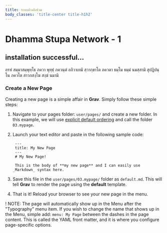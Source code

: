 ```yaml
---
title: ระบบอ้างอิงร่วม
body_classes: 'title-center title-h1h2'
---
```


# Dhamma Stupa Network - 1
## installation successful...

อรหํ สมฺมาสมฺพุทฺโธ ภควา
พุทฺธํฺ ภควนฺตํ อภิวาเทมิ
สฺวากฺขาโต ภควตา ธมฺโม
ธมฺมํ นมสฺสามิ
สุปฏิปนฺโน ภควโต สาวกสงฺโฆ
สงฺฆํ นมามิ

### Create a New Page

Creating a new page is a simple affair in **Grav**.  Simply follow these simple steps:

1. Navigate to your pages folder: `user/pages/` and create a new folder.  In this example, we will use [explicit default ordering](http://learn.getgrav.org/content/content-pages) and call the folder `03.mypage`.
2. Launch your text editor and paste in the following sample code:

        ---
        title: My New Page
        ---
        # My New Page!

        This is the body of **my new page** and I can easily use _Markdown_ syntax here.

3. Save this file in the `user/pages/03.mypage/` folder as `default.md`. This will tell **Grav** to render the page using the **default** template.
4. That is it! Reload your browser to see your new page in the menu.

! NOTE: The page will automatically show up in the Menu after the "Typography" menu item. If you wish to change the name that shows up in the Menu, simple add: `menu: My Page` between the dashes in the page content. This is called the YAML front matter, and it is where you configure page-specific options.
